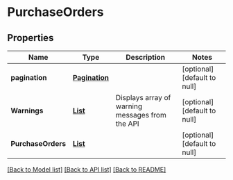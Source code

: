 # PurchaseOrders
## Properties

| Name | Type | Description | Notes |
|------------ | ------------- | ------------- | -------------|
| **pagination** | [**Pagination**](Pagination.md) |  | [optional] [default to null] |
| **Warnings** | [**List**](ValidationError.md) | Displays array of warning messages from the API | [optional] [default to null] |
| **PurchaseOrders** | [**List**](PurchaseOrder.md) |  | [optional] [default to null] |

[[Back to Model list]](../README.md#documentation-for-models) [[Back to API list]](../README.md#documentation-for-api-endpoints) [[Back to README]](../README.md)

